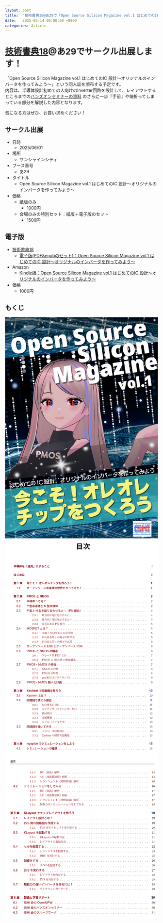 ```yaml
---
layout: post
title:  "技術書典18@あ29で「Open Source Silicon Magazine vol.1 はじめてのIC 設計～オリジナルのインバータを作ってみよう～」をサークル出展します！"
date:   2025-05-14 00:00:00 +0900
categories: Article 
---
```


# [技術書典18](https://techbookfest.org/)@あ29でサークル出展します！
「Open Source Silicon Magazine vol.1 はじめてのIC 設計～オリジナルのインバータを作ってみよう～」という同人誌を頒布する予定です。  
内容は、半導体設計初めての人向けのInverter回路を設計して、レイアウトするところまでの[ハンズオンセミナーの資料](https://github.com/ishi-kai/OpenRule1umPDK_setupEDA/raw/main/docs/inverter_OR1.pdf) のさらに一歩『手前』や端折ってしまっている部分を解説した内容となります。  
  
気になる方はぜひ、お買い求めください！  


## サークル出展
* 日時
    * 2025/06/01
* 場所
    * サンシャインシティ
* ブース番号
    * あ29
* タイトル
    * Open Source Silicon Magazine vol.1 はじめてのIC 設計～オリジナルのインバータを作ってみよう～
* 価格
    * 紙版のみ
        * 1000円
    * 会場のみの特別セット：紙版＋電子版のセット
        * 1500円


## 電子版
* [技術書典18](https://techbookfest.org/)
    * [電子版(PDF&epubのセット)：Open Source Silicon Magazine vol.1 はじめてのIC 設計～オリジナルのインバータを作ってみよう～](https://techbookfest.org/product/3W7W1ukgkMrX6ENeBJaaYn) 
* Amazon
    * [Kindle版：Open Source Silicon Magazine vol.1 はじめてのIC 設計～オリジナルのインバータを作ってみよう～](https://www.amazon.co.jp/dp/B0F7GTBFYR)
* 価格
    * 1000円


## もくじ
  ![表紙](/assets/images/article/magazine/vol_1_cover.png)  
  ![もくじ1](/assets/images/article/magazine/vol_1_agenda1.png)  
  ![もくじ2](/assets/images/article/magazine/vol_1_agenda2.png)  

